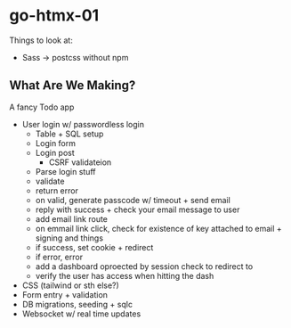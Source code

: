 # go-htmx-01

Things to look at:

- Sass -> postcss without npm


## What Are We Making?

A fancy Todo app

- User login w/ passwordless login
  - Table + SQL setup
  - Login form
  - Login post
    - CSRF validateion
  - Parse login stuff
  - validate
  - return error
  - on valid, generate passcode w/ timeout + send email
  - reply with success + check your email message to user
  - add email link route
  - on emmail link click, check for existence of key attached to email + signing and things
  - if success, set cookie + redirect
  - if error, error
  - add a dashboard oproected by session check to redirect to
  - verify the user has access when hitting the dash
- CSS (tailwind or sth else?)
- Form entry + validation
- DB migrations, seeding + sqlc
- Websocket w/ real time updates

